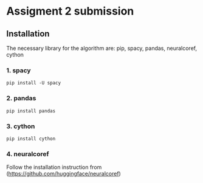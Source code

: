 # Assigment 2 submission

## Installation
The necessary library for the algorithm are: pip, spacy, pandas, neuralcoref, cython

### 1. spacy
```
pip install -U spacy
```

### 2. pandas
`
pip install pandas
`

### 3. cython
`
pip install cython
`

### 4. neuralcoref
Follow the installation instruction from (https://github.com/huggingface/neuralcoref)
